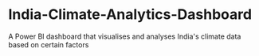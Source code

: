 # India-Climate-Analytics-Dashboard
A Power BI dashboard that visualises and analyses India's climate data based on certain factors
